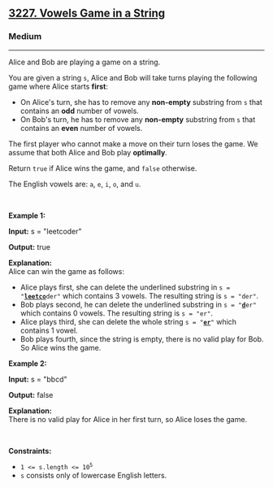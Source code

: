 <h2><a href="https://leetcode.com/problems/vowels-game-in-a-string/">3227. Vowels Game in a String</a></h2><h3>Medium</h3><hr><div><p>Alice and Bob are playing a game on a string.</p>

<p>You are given a string <code>s</code>, Alice and Bob will take turns playing the following game where Alice starts <strong>first</strong>:</p>

<ul>
	<li>On Alice's turn, she has to remove any <strong>non-empty</strong> <span data-keyword="substring">substring</span> from <code>s</code> that contains an <strong>odd</strong> number of vowels.</li>
	<li>On Bob's turn, he has to remove any <strong>non-empty</strong> <span data-keyword="substring">substring</span> from <code>s</code> that contains an <strong>even</strong> number of vowels.</li>
</ul>

<p>The first player who cannot make a move on their turn loses the game. We assume that both Alice and Bob play <strong>optimally</strong>.</p>

<p>Return <code>true</code> if Alice wins the game, and <code>false</code> otherwise.</p>

<p>The English vowels are: <code>a</code>, <code>e</code>, <code>i</code>, <code>o</code>, and <code>u</code>.</p>

<p>&nbsp;</p>
<p><strong class="example">Example 1:</strong></p>

<div class="example-block">
<p><strong>Input:</strong> <span class="example-io">s = "leetcoder"</span></p>

<p><strong>Output:</strong> <span class="example-io">true</span></p>

<p><strong>Explanation:</strong><br>
Alice can win the game as follows:</p>

<ul>
	<li>Alice plays first, she can delete the underlined substring in <code>s = "<u><strong>leetco</strong></u>der"</code> which contains 3 vowels. The resulting string is <code>s = "der"</code>.</li>
	<li>Bob plays second, he can delete the underlined substring in <code>s = "<u><strong>d</strong></u>er"</code> which contains 0 vowels. The resulting string is <code>s = "er"</code>.</li>
	<li>Alice plays third, she can delete the whole string <code>s = "<strong><u>er</u></strong>"</code> which contains 1 vowel.</li>
	<li>Bob plays fourth, since the string is empty, there is no valid play for Bob. So Alice wins the game.</li>
</ul>
</div>

<p><strong class="example">Example 2:</strong></p>

<div class="example-block">
<p><strong>Input:</strong> <span class="example-io">s = "bbcd"</span></p>

<p><strong>Output:</strong> <span class="example-io">false</span></p>

<p><strong>Explanation:</strong><br>
There is no valid play for Alice in her first turn, so Alice loses the game.</p>
</div>

<p>&nbsp;</p>
<p><strong>Constraints:</strong></p>

<ul>
	<li><code>1 &lt;= s.length &lt;= 10<sup>5</sup></code></li>
	<li><code>s</code> consists only of lowercase English letters.</li>
</ul>
</div>